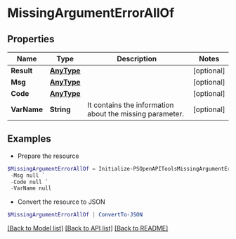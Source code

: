 # MissingArgumentErrorAllOf
## Properties

Name | Type | Description | Notes
------------ | ------------- | ------------- | -------------
**Result** | [**AnyType**](.md) |  | [optional] 
**Msg** | [**AnyType**](.md) |  | [optional] 
**Code** | [**AnyType**](.md) |  | [optional] 
**VarName** | **String** | It contains the information about the missing parameter.  | [optional] 

## Examples

- Prepare the resource
```powershell
$MissingArgumentErrorAllOf = Initialize-PSOpenAPIToolsMissingArgumentErrorAllOf  -Result null `
 -Msg null `
 -Code null `
 -VarName null
```

- Convert the resource to JSON
```powershell
$MissingArgumentErrorAllOf | ConvertTo-JSON
```

[[Back to Model list]](../README.md#documentation-for-models) [[Back to API list]](../README.md#documentation-for-api-endpoints) [[Back to README]](../README.md)


